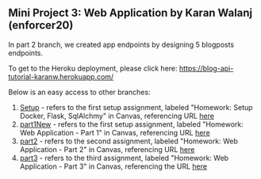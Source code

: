 ## Mini Project 3: Web Application by Karan Walanj (enforcer20)

In part 2 branch, we created app endpoints by designing 5 blogposts endpoints.

To get to the Heroku deployment, please click here: https://blog-api-tutorial-karanw.herokuapp.com/

Below is an easy access to other branches:

1. [Setup](https://github.com/enforcer20/MiniProject3/tree/setup) - refers to the first setup assignment, labeled "Homework: Setup Docker, Flask, SqlAlchmy" in Canvas, referencing URL [here](https://medium.com/@hmajid2301/implementing-sqlalchemy-with-docker-cb223a8296de)
2. [part1New](https://github.com/enforcer20/MiniProject3/tree/Part1New) - refers to the first setup assignment, labeled "Homework: Web Application - Part 1" in Canvas, referencing URL [here](https://www.codementor.io/@olawalealadeusi896/restful-api-with-python-flask-framework-and-postgres-db-part-1-kbrwbygx5)
3. [part2](https://github.com/enforcer20/MiniProject3/tree/part2) - refers to the second assignment, labeled "Homework: Web Application - Part 2" in Canvas, referencing URL [here](https://njit.instructure.com/courses/5724/assignments/23748?module_item_id=114560)
4. [part3](https://github.com/enforcer20/MiniProject3/tree/part3) - refers to the third assignment, labeled "Homework: Web Application - Part 3" in Canvas, referencing the URL [here](https://www.codementor.io/@olawalealadeusi896/building-a-restful-blog-apis-using-python-and-flask-part-3-lx7rt8pfk)